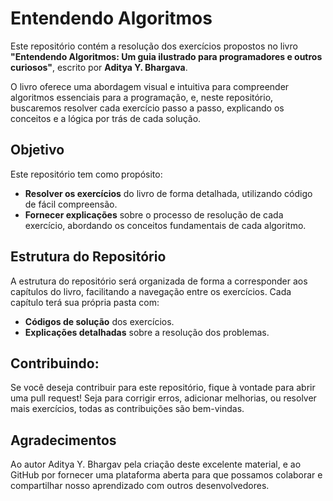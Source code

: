 # Entendendo Algoritmos

Este repositório contém a resolução dos exercícios propostos no livro **"Entendendo Algoritmos: Um guia ilustrado para programadores e outros curiosos"**, escrito por **Aditya Y. Bhargava**. 

O livro oferece uma abordagem visual e intuitiva para compreender algoritmos essenciais para a programação, e, neste repositório, buscaremos resolver cada exercício passo a passo, explicando os conceitos e a lógica por trás de cada solução.

## Objetivo

Este repositório tem como propósito:

- **Resolver os exercícios** do livro de forma detalhada, utilizando código de fácil compreensão.
- **Fornecer explicações** sobre o processo de resolução de cada exercício, abordando os conceitos fundamentais de cada algoritmo.

## Estrutura do Repositório

A estrutura do repositório será organizada de forma a corresponder aos capítulos do livro, facilitando a navegação entre os exercícios. Cada capítulo terá sua própria pasta com:

- **Códigos de solução** dos exercícios.
- **Explicações detalhadas** sobre a resolução dos problemas.

## Contribuindo:

Se você deseja contribuir para este repositório, fique à vontade para abrir uma pull request! Seja para corrigir erros, adicionar melhorias, ou resolver mais exercícios, todas as contribuições são bem-vindas.

## Agradecimentos

Ao autor Aditya Y. Bhargav pela criação deste excelente material, e ao GitHub por fornecer uma plataforma aberta para que possamos colaborar e compartilhar nosso aprendizado com outros desenvolvedores.
